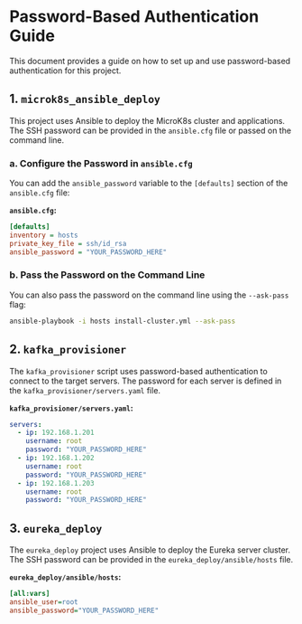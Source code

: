 # Password-Based Authentication Guide

This document provides a guide on how to set up and use password-based authentication for this project.

## 1. `microk8s_ansible_deploy`

This project uses Ansible to deploy the MicroK8s cluster and applications. The SSH password can be provided in the `ansible.cfg` file or passed on the command line.

### a. Configure the Password in `ansible.cfg`

You can add the `ansible_password` variable to the `[defaults]` section of the `ansible.cfg` file:

**`ansible.cfg`:**
```ini
[defaults]
inventory = hosts
private_key_file = ssh/id_rsa
ansible_password = "YOUR_PASSWORD_HERE"
```

### b. Pass the Password on the Command Line

You can also pass the password on the command line using the `--ask-pass` flag:

```bash
ansible-playbook -i hosts install-cluster.yml --ask-pass
```

## 2. `kafka_provisioner`

The `kafka_provisioner` script uses password-based authentication to connect to the target servers. The password for each server is defined in the `kafka_provisioner/servers.yaml` file.

**`kafka_provisioner/servers.yaml`:**
```yaml
servers:
  - ip: 192.168.1.201
    username: root
    password: "YOUR_PASSWORD_HERE"
  - ip: 192.168.1.202
    username: root
    password: "YOUR_PASSWORD_HERE"
  - ip: 192.168.1.203
    username: root
    password: "YOUR_PASSWORD_HERE"
```

## 3. `eureka_deploy`

The `eureka_deploy` project uses Ansible to deploy the Eureka server cluster. The SSH password can be provided in the `eureka_deploy/ansible/hosts` file.

**`eureka_deploy/ansible/hosts`:**
```ini
[all:vars]
ansible_user=root
ansible_password="YOUR_PASSWORD_HERE"
```
